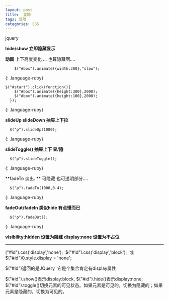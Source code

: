 ```yaml
---
layout: post
title:  显隐
tags: 显隐
categories: CSS
---
```


jquery

**hide/show  立即隐藏显示**



**动画**
上下高度变化 ...  也算隐藏啊....

~~~
    $("#box").animate({width:300},"slow");
~~~
{: .language-ruby}

~~~
$("#start").click(function(){
    $("#box").animate({height:300},2000);
    $("#box").animate({height:100},2000);
  });
~~~
{: .language-ruby}



**slideUp slideDown 抽屉上下拉**
~~~
  $("p").slideUp(1000);
~~~
{: .language-ruby}

 




**slideToggle() 抽屉上下 显/隐**
~~~
  $("p").slideToggle();
~~~
{: .language-ruby}



**fadeTo 淡出. ** 可隐藏 也可透明部分....
~~~
  $("p").fadeTo(1000,0.4);
~~~
{: .language-ruby}


**fadeOut/fadeIn 类似hide 有点慢而已**
~~~
  $("p").fadeOut();
~~~
{: .language-ruby}









**visibility:hidden 设置为隐藏**
**display:none 设置为不占位**




---- 




("#id").css('display','none'); 
$("#id").css('display','block'); 
或 
$("#id")[0]().style.display = 'none'; 

$("#id")返回的是JQuery 
它是个集合肯定有display属性

$("#id").show()表示display:block, $("#id").hide()表示display:none; $("#id").toggle()切换元素的可见状态。如果元素是可见的，切换为隐藏的；如果元素是隐藏的，切换为可见的。




